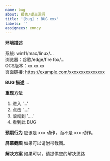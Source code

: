 ```yaml
---
name: bug
about: 报告/提交漏洞
title: '[bug] : BUG xxx'
labels: ''
assignees: enncy
---
```


**环境描述**

系统: win11/mac/linux/...   
浏览器：谷歌/edge/fire fox/...      
OCS版本：xx.xx.xx      
页面链接: https://example.com/xxxxxxxxxxxxxxx     

**BUG 描述**
...

**重现方法**

1.  进入 '...'
2.  点击 '....'
3.  滚动到 '....'
4.  看到此 BUG

**预期行为**
应该是 xxx 动作，而不是 xxx 动作。

**屏幕截图**
如果可以请附带截图。

**解决方案**
如果可以，请提供您的解决思路
